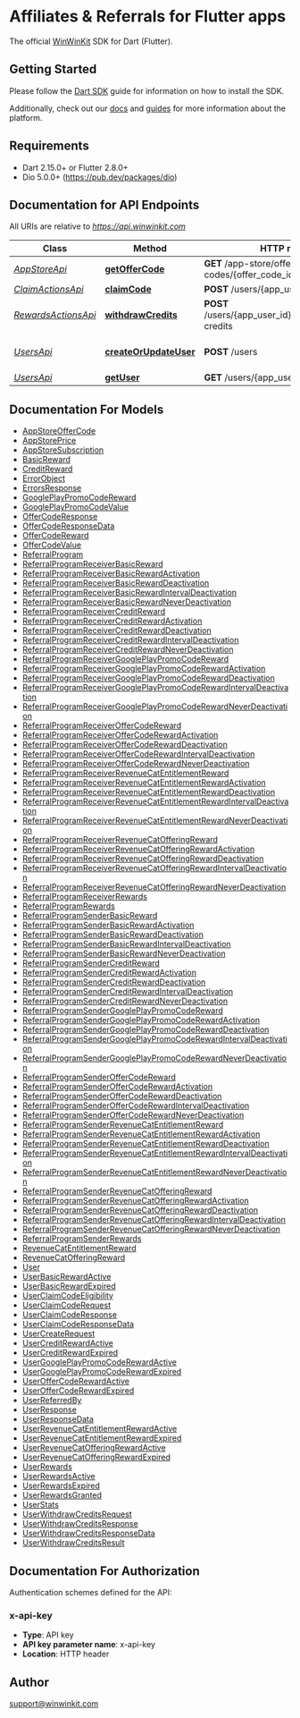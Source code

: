 # Affiliates & Referrals for Flutter apps

The official [WinWinKit](https://winwinkit.com) SDK for Dart (Flutter).

## Getting Started

Please follow the [Dart SDK](https://winwinkit.com/docs/sdk/dart-sdk) guide for information on how to install the SDK.

Additionally, check out our [docs](https://winwinkit.com/docs) and [guides](https://winwinkit.com/guides) for more information about the platform.

## Requirements

- Dart 2.15.0+ or Flutter 2.8.0+
- Dio 5.0.0+ (https://pub.dev/packages/dio)

## Documentation for API Endpoints

All URIs are relative to *https://api.winwinkit.com*

Class | Method | HTTP request | Description
------------ | ------------- | ------------- | -------------
[*AppStoreApi*](doc/AppStoreApi.md) | [**getOfferCode**](doc/AppStoreApi.md#getoffercode) | **GET** /app-store/offer-codes/{offer_code_id} | Get Offer Code
[*ClaimActionsApi*](doc/ClaimActionsApi.md) | [**claimCode**](doc/ClaimActionsApi.md#claimcode) | **POST** /users/{app_user_id}/claim-code | Claim Code
[*RewardsActionsApi*](doc/RewardsActionsApi.md) | [**withdrawCredits**](doc/RewardsActionsApi.md#withdrawcredits) | **POST** /users/{app_user_id}/rewards/withdraw-credits | Withdraw Credits
[*UsersApi*](doc/UsersApi.md) | [**createOrUpdateUser**](doc/UsersApi.md#createorupdateuser) | **POST** /users | Create or Update User
[*UsersApi*](doc/UsersApi.md) | [**getUser**](doc/UsersApi.md#getuser) | **GET** /users/{app_user_id} | Get User


## Documentation For Models

 - [AppStoreOfferCode](doc/AppStoreOfferCode.md)
 - [AppStorePrice](doc/AppStorePrice.md)
 - [AppStoreSubscription](doc/AppStoreSubscription.md)
 - [BasicReward](doc/BasicReward.md)
 - [CreditReward](doc/CreditReward.md)
 - [ErrorObject](doc/ErrorObject.md)
 - [ErrorsResponse](doc/ErrorsResponse.md)
 - [GooglePlayPromoCodeReward](doc/GooglePlayPromoCodeReward.md)
 - [GooglePlayPromoCodeValue](doc/GooglePlayPromoCodeValue.md)
 - [OfferCodeResponse](doc/OfferCodeResponse.md)
 - [OfferCodeResponseData](doc/OfferCodeResponseData.md)
 - [OfferCodeReward](doc/OfferCodeReward.md)
 - [OfferCodeValue](doc/OfferCodeValue.md)
 - [ReferralProgram](doc/ReferralProgram.md)
 - [ReferralProgramReceiverBasicReward](doc/ReferralProgramReceiverBasicReward.md)
 - [ReferralProgramReceiverBasicRewardActivation](doc/ReferralProgramReceiverBasicRewardActivation.md)
 - [ReferralProgramReceiverBasicRewardDeactivation](doc/ReferralProgramReceiverBasicRewardDeactivation.md)
 - [ReferralProgramReceiverBasicRewardIntervalDeactivation](doc/ReferralProgramReceiverBasicRewardIntervalDeactivation.md)
 - [ReferralProgramReceiverBasicRewardNeverDeactivation](doc/ReferralProgramReceiverBasicRewardNeverDeactivation.md)
 - [ReferralProgramReceiverCreditReward](doc/ReferralProgramReceiverCreditReward.md)
 - [ReferralProgramReceiverCreditRewardActivation](doc/ReferralProgramReceiverCreditRewardActivation.md)
 - [ReferralProgramReceiverCreditRewardDeactivation](doc/ReferralProgramReceiverCreditRewardDeactivation.md)
 - [ReferralProgramReceiverCreditRewardIntervalDeactivation](doc/ReferralProgramReceiverCreditRewardIntervalDeactivation.md)
 - [ReferralProgramReceiverCreditRewardNeverDeactivation](doc/ReferralProgramReceiverCreditRewardNeverDeactivation.md)
 - [ReferralProgramReceiverGooglePlayPromoCodeReward](doc/ReferralProgramReceiverGooglePlayPromoCodeReward.md)
 - [ReferralProgramReceiverGooglePlayPromoCodeRewardActivation](doc/ReferralProgramReceiverGooglePlayPromoCodeRewardActivation.md)
 - [ReferralProgramReceiverGooglePlayPromoCodeRewardDeactivation](doc/ReferralProgramReceiverGooglePlayPromoCodeRewardDeactivation.md)
 - [ReferralProgramReceiverGooglePlayPromoCodeRewardIntervalDeactivation](doc/ReferralProgramReceiverGooglePlayPromoCodeRewardIntervalDeactivation.md)
 - [ReferralProgramReceiverGooglePlayPromoCodeRewardNeverDeactivation](doc/ReferralProgramReceiverGooglePlayPromoCodeRewardNeverDeactivation.md)
 - [ReferralProgramReceiverOfferCodeReward](doc/ReferralProgramReceiverOfferCodeReward.md)
 - [ReferralProgramReceiverOfferCodeRewardActivation](doc/ReferralProgramReceiverOfferCodeRewardActivation.md)
 - [ReferralProgramReceiverOfferCodeRewardDeactivation](doc/ReferralProgramReceiverOfferCodeRewardDeactivation.md)
 - [ReferralProgramReceiverOfferCodeRewardIntervalDeactivation](doc/ReferralProgramReceiverOfferCodeRewardIntervalDeactivation.md)
 - [ReferralProgramReceiverOfferCodeRewardNeverDeactivation](doc/ReferralProgramReceiverOfferCodeRewardNeverDeactivation.md)
 - [ReferralProgramReceiverRevenueCatEntitlementReward](doc/ReferralProgramReceiverRevenueCatEntitlementReward.md)
 - [ReferralProgramReceiverRevenueCatEntitlementRewardActivation](doc/ReferralProgramReceiverRevenueCatEntitlementRewardActivation.md)
 - [ReferralProgramReceiverRevenueCatEntitlementRewardDeactivation](doc/ReferralProgramReceiverRevenueCatEntitlementRewardDeactivation.md)
 - [ReferralProgramReceiverRevenueCatEntitlementRewardIntervalDeactivation](doc/ReferralProgramReceiverRevenueCatEntitlementRewardIntervalDeactivation.md)
 - [ReferralProgramReceiverRevenueCatEntitlementRewardNeverDeactivation](doc/ReferralProgramReceiverRevenueCatEntitlementRewardNeverDeactivation.md)
 - [ReferralProgramReceiverRevenueCatOfferingReward](doc/ReferralProgramReceiverRevenueCatOfferingReward.md)
 - [ReferralProgramReceiverRevenueCatOfferingRewardActivation](doc/ReferralProgramReceiverRevenueCatOfferingRewardActivation.md)
 - [ReferralProgramReceiverRevenueCatOfferingRewardDeactivation](doc/ReferralProgramReceiverRevenueCatOfferingRewardDeactivation.md)
 - [ReferralProgramReceiverRevenueCatOfferingRewardIntervalDeactivation](doc/ReferralProgramReceiverRevenueCatOfferingRewardIntervalDeactivation.md)
 - [ReferralProgramReceiverRevenueCatOfferingRewardNeverDeactivation](doc/ReferralProgramReceiverRevenueCatOfferingRewardNeverDeactivation.md)
 - [ReferralProgramReceiverRewards](doc/ReferralProgramReceiverRewards.md)
 - [ReferralProgramRewards](doc/ReferralProgramRewards.md)
 - [ReferralProgramSenderBasicReward](doc/ReferralProgramSenderBasicReward.md)
 - [ReferralProgramSenderBasicRewardActivation](doc/ReferralProgramSenderBasicRewardActivation.md)
 - [ReferralProgramSenderBasicRewardDeactivation](doc/ReferralProgramSenderBasicRewardDeactivation.md)
 - [ReferralProgramSenderBasicRewardIntervalDeactivation](doc/ReferralProgramSenderBasicRewardIntervalDeactivation.md)
 - [ReferralProgramSenderBasicRewardNeverDeactivation](doc/ReferralProgramSenderBasicRewardNeverDeactivation.md)
 - [ReferralProgramSenderCreditReward](doc/ReferralProgramSenderCreditReward.md)
 - [ReferralProgramSenderCreditRewardActivation](doc/ReferralProgramSenderCreditRewardActivation.md)
 - [ReferralProgramSenderCreditRewardDeactivation](doc/ReferralProgramSenderCreditRewardDeactivation.md)
 - [ReferralProgramSenderCreditRewardIntervalDeactivation](doc/ReferralProgramSenderCreditRewardIntervalDeactivation.md)
 - [ReferralProgramSenderCreditRewardNeverDeactivation](doc/ReferralProgramSenderCreditRewardNeverDeactivation.md)
 - [ReferralProgramSenderGooglePlayPromoCodeReward](doc/ReferralProgramSenderGooglePlayPromoCodeReward.md)
 - [ReferralProgramSenderGooglePlayPromoCodeRewardActivation](doc/ReferralProgramSenderGooglePlayPromoCodeRewardActivation.md)
 - [ReferralProgramSenderGooglePlayPromoCodeRewardDeactivation](doc/ReferralProgramSenderGooglePlayPromoCodeRewardDeactivation.md)
 - [ReferralProgramSenderGooglePlayPromoCodeRewardIntervalDeactivation](doc/ReferralProgramSenderGooglePlayPromoCodeRewardIntervalDeactivation.md)
 - [ReferralProgramSenderGooglePlayPromoCodeRewardNeverDeactivation](doc/ReferralProgramSenderGooglePlayPromoCodeRewardNeverDeactivation.md)
 - [ReferralProgramSenderOfferCodeReward](doc/ReferralProgramSenderOfferCodeReward.md)
 - [ReferralProgramSenderOfferCodeRewardActivation](doc/ReferralProgramSenderOfferCodeRewardActivation.md)
 - [ReferralProgramSenderOfferCodeRewardDeactivation](doc/ReferralProgramSenderOfferCodeRewardDeactivation.md)
 - [ReferralProgramSenderOfferCodeRewardIntervalDeactivation](doc/ReferralProgramSenderOfferCodeRewardIntervalDeactivation.md)
 - [ReferralProgramSenderOfferCodeRewardNeverDeactivation](doc/ReferralProgramSenderOfferCodeRewardNeverDeactivation.md)
 - [ReferralProgramSenderRevenueCatEntitlementReward](doc/ReferralProgramSenderRevenueCatEntitlementReward.md)
 - [ReferralProgramSenderRevenueCatEntitlementRewardActivation](doc/ReferralProgramSenderRevenueCatEntitlementRewardActivation.md)
 - [ReferralProgramSenderRevenueCatEntitlementRewardDeactivation](doc/ReferralProgramSenderRevenueCatEntitlementRewardDeactivation.md)
 - [ReferralProgramSenderRevenueCatEntitlementRewardIntervalDeactivation](doc/ReferralProgramSenderRevenueCatEntitlementRewardIntervalDeactivation.md)
 - [ReferralProgramSenderRevenueCatEntitlementRewardNeverDeactivation](doc/ReferralProgramSenderRevenueCatEntitlementRewardNeverDeactivation.md)
 - [ReferralProgramSenderRevenueCatOfferingReward](doc/ReferralProgramSenderRevenueCatOfferingReward.md)
 - [ReferralProgramSenderRevenueCatOfferingRewardActivation](doc/ReferralProgramSenderRevenueCatOfferingRewardActivation.md)
 - [ReferralProgramSenderRevenueCatOfferingRewardDeactivation](doc/ReferralProgramSenderRevenueCatOfferingRewardDeactivation.md)
 - [ReferralProgramSenderRevenueCatOfferingRewardIntervalDeactivation](doc/ReferralProgramSenderRevenueCatOfferingRewardIntervalDeactivation.md)
 - [ReferralProgramSenderRevenueCatOfferingRewardNeverDeactivation](doc/ReferralProgramSenderRevenueCatOfferingRewardNeverDeactivation.md)
 - [ReferralProgramSenderRewards](doc/ReferralProgramSenderRewards.md)
 - [RevenueCatEntitlementReward](doc/RevenueCatEntitlementReward.md)
 - [RevenueCatOfferingReward](doc/RevenueCatOfferingReward.md)
 - [User](doc/User.md)
 - [UserBasicRewardActive](doc/UserBasicRewardActive.md)
 - [UserBasicRewardExpired](doc/UserBasicRewardExpired.md)
 - [UserClaimCodeEligibility](doc/UserClaimCodeEligibility.md)
 - [UserClaimCodeRequest](doc/UserClaimCodeRequest.md)
 - [UserClaimCodeResponse](doc/UserClaimCodeResponse.md)
 - [UserClaimCodeResponseData](doc/UserClaimCodeResponseData.md)
 - [UserCreateRequest](doc/UserCreateRequest.md)
 - [UserCreditRewardActive](doc/UserCreditRewardActive.md)
 - [UserCreditRewardExpired](doc/UserCreditRewardExpired.md)
 - [UserGooglePlayPromoCodeRewardActive](doc/UserGooglePlayPromoCodeRewardActive.md)
 - [UserGooglePlayPromoCodeRewardExpired](doc/UserGooglePlayPromoCodeRewardExpired.md)
 - [UserOfferCodeRewardActive](doc/UserOfferCodeRewardActive.md)
 - [UserOfferCodeRewardExpired](doc/UserOfferCodeRewardExpired.md)
 - [UserReferredBy](doc/UserReferredBy.md)
 - [UserResponse](doc/UserResponse.md)
 - [UserResponseData](doc/UserResponseData.md)
 - [UserRevenueCatEntitlementRewardActive](doc/UserRevenueCatEntitlementRewardActive.md)
 - [UserRevenueCatEntitlementRewardExpired](doc/UserRevenueCatEntitlementRewardExpired.md)
 - [UserRevenueCatOfferingRewardActive](doc/UserRevenueCatOfferingRewardActive.md)
 - [UserRevenueCatOfferingRewardExpired](doc/UserRevenueCatOfferingRewardExpired.md)
 - [UserRewards](doc/UserRewards.md)
 - [UserRewardsActive](doc/UserRewardsActive.md)
 - [UserRewardsExpired](doc/UserRewardsExpired.md)
 - [UserRewardsGranted](doc/UserRewardsGranted.md)
 - [UserStats](doc/UserStats.md)
 - [UserWithdrawCreditsRequest](doc/UserWithdrawCreditsRequest.md)
 - [UserWithdrawCreditsResponse](doc/UserWithdrawCreditsResponse.md)
 - [UserWithdrawCreditsResponseData](doc/UserWithdrawCreditsResponseData.md)
 - [UserWithdrawCreditsResult](doc/UserWithdrawCreditsResult.md)


## Documentation For Authorization


Authentication schemes defined for the API:
### x-api-key

- **Type**: API key
- **API key parameter name**: x-api-key
- **Location**: HTTP header


## Author

support@winwinkit.com
